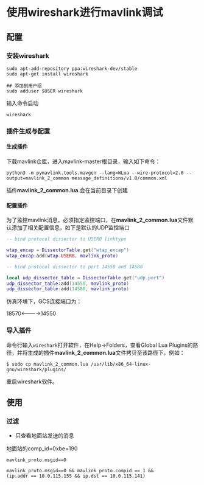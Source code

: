 # 使用wireshark进行mavlink调试

## 配置

### 安装wireshark

```shell
sudo apt-add-repository ppa:wireshark-dev/stable
sudo apt-get install wireshark

## 添加到用户组
sudo adduser $USER wireshark
```

输入命令启动

```shell
wireshark
```



### 插件生成与配置

#### 生成插件

下载mavlink仓库，进入mavlink-master根目录，输入如下命令：

```shell
python3 -m pymavlink.tools.mavgen --lang=WLua --wire-protocol=2.0 --output=mavlink_2_common message_definitions/v1.0/common.xml
```

插件**mavlink_2_common.lua**.会在当前目录下创建

#### 配置插件

为了监控mavlink消息，必须指定监控端口，在**mavlink_2_common.lua**文件默认添加了相关配置信息，如下是默认的UDP监控端口

```lua
-- bind protocol dissector to USER0 linktype

wtap_encap = DissectorTable.get("wtap_encap")
wtap_encap:add(wtap.USER0, mavlink_proto)

-- bind protocol dissector to port 14550 and 14580

local udp_dissector_table = DissectorTable.get("udp.port")
udp_dissector_table:add(14550, mavlink_proto)
udp_dissector_table:add(14580, mavlink_proto)
```

仿真环境下，GCS连接端口为：

18570<---->14550

### 导入插件

命令行输入`wireshark`打开软件，在Help->Folders，查看Global Lua Plugins的路径，并将生成的插件**mavlink_2_common.lua**文件拷贝至该路径下，例如：

```shell
$ sudo cp mavlink_2_common.lua /usr/lib/x86_64-linux-gnu/wireshark/plugins/
```

重启wireshark软件。





## 使用

### 过滤

- 只查看地面站发送的消息

地面站的comp_id=0xbe=190

```shell
mavlink_proto.msgid==0
```





```shell
mavlink_proto.msgid==0 && mavlink_proto.compid == 1 && 
(ip.addr == 10.0.115.155 && ip.dst == 10.0.115.141)
```



